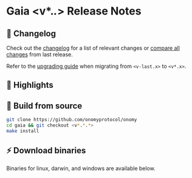 <!--
  A release notes template that should be adapted for every release
    - release: <v*.*.*>
    - release branch: <v*.x>
    - the last release: <v-last> 
    - the last release branch: <v-last.x>
-->

# Gaia <v*.*.*>  Release Notes 

## 📝 Changelog

Check out the [changelog](https://github.com/onomyprotocol/onomy/blob/<v*.*.*>/CHANGELOG.md) for a list of relevant changes or [compare all changes](https://github.com/onomyprotocol/onomy/compare/<v-last>...<v*.*.*>) from last release.

<!-- Add the following line for major releases -->
Refer to the [upgrading guide](https://github.com/onomyprotocol/onomy/blob/release/<v*.x>/UPGRADING.md) when migrating from `<v-last.x>` to `<v*.x>`.

## 🚀 Highlights

<!-- Add any highlights of this release -->

## 🔨 Build from source

```bash
git clone https://github.com/onomyprotocol/onomy
cd gaia && git checkout <v*.*.*>
make install
```

## ⚡️ Download binaries

Binaries for linux, darwin, and windows are available below.